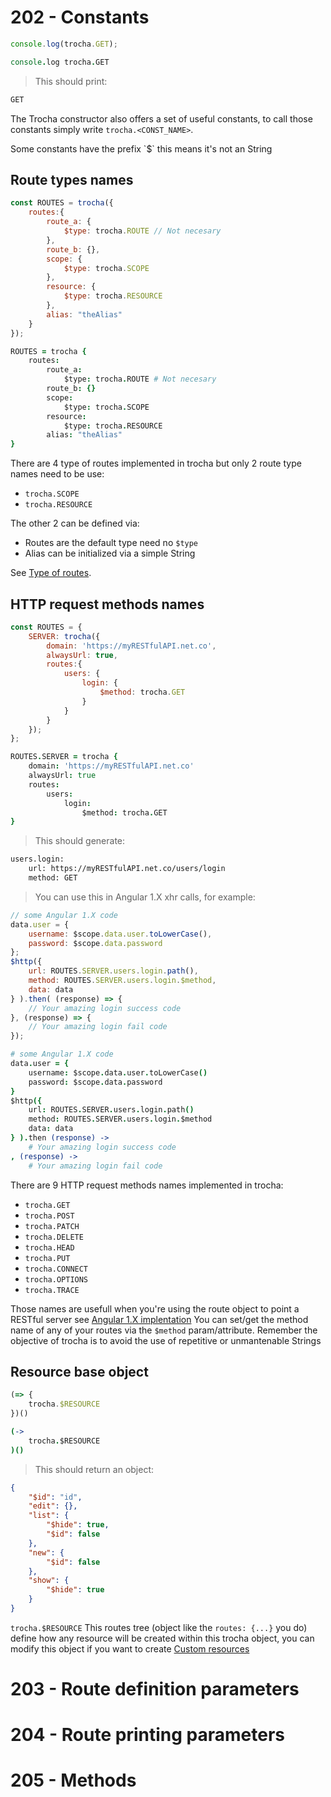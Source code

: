 # 202 - Constants

```javascript
console.log(trocha.GET);
```

```coffeescript
console.log trocha.GET
```

> This should print:

```bash
GET
```

The Trocha constructor also offers a set of useful constants, to call those constants simply write `trocha.<CONST_NAME>`.

<aside class="notice">
Some constants have the prefix `$` this means it's not an String
</aside>

## Route types names
```javascript
const ROUTES = trocha({
	routes:{
		route_a: {
			$type: trocha.ROUTE // Not necesary
		},
		route_b: {},
		scope: {
			$type: trocha.SCOPE
		},
		resource: {
			$type: trocha.RESOURCE
		},
		alias: "theAlias"
	}
});
```
```coffeescript
ROUTES = trocha {
	routes:
		route_a:
			$type: trocha.ROUTE # Not necesary
		route_b: {}
		scope:
			$type: trocha.SCOPE
		resource:
			$type: trocha.RESOURCE
		alias: "theAlias"
}
```

There are 4 type of routes implemented in trocha but only 2 route type names need to be use:

* `trocha.SCOPE`
* `trocha.RESOURCE`

The other 2 can be defined via:

* Routes are the default type need no `$type`
* Alias can be initialized via a simple String

See [Type of routes](#201-type-of-routes).



## HTTP request methods names

```javascript
const ROUTES = {
	SERVER: trocha({
		domain: 'https://myRESTfulAPI.net.co',
		alwaysUrl: true,
		routes:{
			users: {
				login: {
					$method: trocha.GET
				}
			}
		}
	});
};
```

```coffeescript
ROUTES.SERVER = trocha {
	domain: 'https://myRESTfulAPI.net.co'
	alwaysUrl: true
	routes:
		users:
			login:
				$method: trocha.GET
}
```

> This should generate:

```bash
users.login:
	url: https://myRESTfulAPI.net.co/users/login
	method: GET
```

> You can use this in Angular 1.X xhr calls, for example:

```javascript
// some Angular 1.X code
data.user = {
	username: $scope.data.user.toLowerCase(),
	password: $scope.data.password
};
$http({
	url: ROUTES.SERVER.users.login.path(),
	method: ROUTES.SERVER.users.login.$method,
	data: data
} ).then( (response) => {
	// Your amazing login success code
}, (response) => {
	// Your amazing login fail code
});
```

```coffeescript
# some Angular 1.X code
data.user = {
	username: $scope.data.user.toLowerCase()
	password: $scope.data.password
}
$http({
	url: ROUTES.SERVER.users.login.path()
	method: ROUTES.SERVER.users.login.$method
	data: data
} ).then (response) ->
	# Your amazing login success code
, (response) ->
	# Your amazing login fail code
```

There are 9 HTTP request methods names implemented in trocha:

* `trocha.GET`
* `trocha.POST`
* `trocha.PATCH`
* `trocha.DELETE`
* `trocha.HEAD`
* `trocha.PUT`
* `trocha.CONNECT`
* `trocha.OPTIONS`
* `trocha.TRACE`

Those names are usefull when you're using the route object to point a RESTful server see [Angular 1.X implentation](#303-angular-1-x)
You can set/get the method name of any of your routes via the `$method` param/attribute.
Remember the objective of trocha is to avoid the use of repetitive or unmantenable Strings

## Resource base object

```javascript
(=> {
	trocha.$RESOURCE
})()
```

```coffeescript
(->
	trocha.$RESOURCE
)()
```

> This should return an object:

```json
{
	"$id": "id",
	"edit": {},
	"list": {
		"$hide": true,
		"$id": false
	},
	"new": {
		"$id": false
	},
	"show": {
		"$hide": true
	}
}
```

`trocha.$RESOURCE` This routes tree (object like the `routes: {...}` you do) define how any resource will be created within this trocha object, you can modify this object if you want to create [Custom resources](#custom-resource)

# 203 - Route definition parameters

# 204 - Route printing parameters

# 205 - Methods